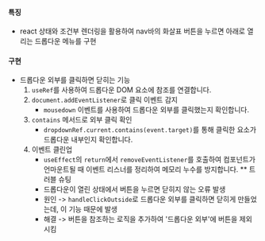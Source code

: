 #### 특징
 + react 상태와 조건부 렌더링을 활용하여 nav바의 화살표 버튼을 누르면 아래로 열리는 드롭다운 메뉴를 구현

#### 구현
 * 드롭다운 외부를 클릭하면 닫히는 기능
   1. `useRef`를 사용하여 드롭다운 DOM 요소에 참조를 연결합니다.
   2. `document.addEventListener`로 클릭 이벤트 감지
       - `mousedown` 이벤트를 사용하여 드롭다운 외부를 클릭했는지 확인합니다.
   3. `contains` 메서드로 외부 클릭 확인
       - `dropdownRef.current.contains(event.target)`를 통해 클릭한 요소가 드롭다운 내부인지 확인합니다.
   4. 이벤트 클린업
       - `useEffect`의 `return`에서 `removeEventListener`를 호출하여 컴포넌트가 언마운트될 때 이벤트 리스너를 정리하여 메모리 누수를 방지합니다.
     ** 트러블 슈팅
      - 드롭다운이 열린 상태에서 버튼을 누르면 닫히지 않는 오류 발생
      - 원인 -> `handleClickOutside`로 드롭다운 외부를 클릭하면 닫히게 만들었는데, 이 기능 때문에 발생
      - 해결 ->  버튼을 참조하는 로직을 추가하여 '드롭다운 외부'에 버튼을 제외시킴
